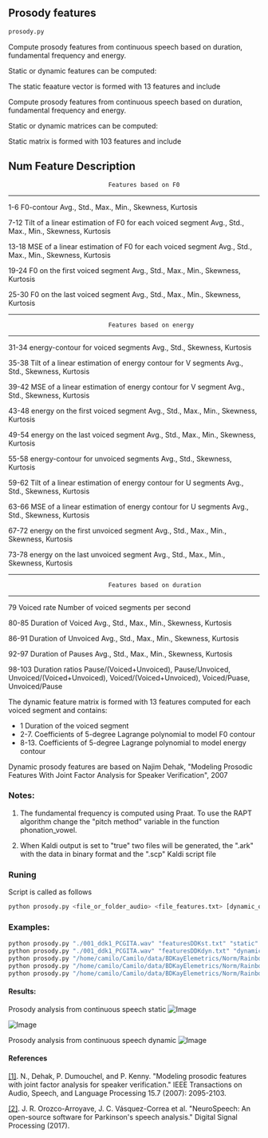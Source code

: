 ## Prosody features

```sh
prosody.py
```

Compute prosody features from continuous speech based on duration, fundamental frequency and energy.

Static or dynamic features can be computed:

The static feaature vector is formed with 13 features and include


Compute prosody features from continuous speech based on duration, fundamental frequency and energy.

Static or dynamic matrices can be computed:

Static matrix is formed with 103 features and include

Num     Feature                                                          Description
--------------------------------------------------------------------------------------------------------------------------
                                Features based on F0
---------------------------------------------------------------------------------------------------------------------------
1-6     F0-contour                                                       Avg., Std., Max., Min., Skewness, Kurtosis

7-12    Tilt of a linear estimation of F0 for each voiced segment        Avg., Std., Max., Min., Skewness, Kurtosis

13-18   MSE of a linear estimation of F0 for each voiced segment         Avg., Std., Max., Min., Skewness, Kurtosis

19-24   F0 on the first voiced segment                                   Avg., Std., Max., Min., Skewness, Kurtosis

25-30   F0 on the last voiced segment                                    Avg., Std., Max., Min., Skewness, Kurtosis

--------------------------------------------------------------------------------------------------------------------------
                                Features based on energy
---------------------------------------------------------------------------------------------------------------------------
31-34   energy-contour for voiced segments                               Avg., Std., Skewness, Kurtosis

35-38   Tilt of a linear estimation of energy contour for V segments     Avg., Std., Skewness, Kurtosis

39-42   MSE of a linear estimation of energy contour for V segment       Avg., Std., Skewness, Kurtosis

43-48   energy on the first voiced segment                               Avg., Std., Max., Min., Skewness, Kurtosis

49-54   energy on the last voiced segment                                Avg., Std., Max., Min., Skewness, Kurtosis

55-58   energy-contour for unvoiced segments                             Avg., Std., Skewness, Kurtosis

59-62   Tilt of a linear estimation of energy contour for U segments     Avg., Std., Skewness, Kurtosis

63-66   MSE of a linear estimation of energy contour for U segments      Avg., Std., Skewness, Kurtosis

67-72   energy on the first unvoiced segment                             Avg., Std., Max., Min., Skewness, Kurtosis

73-78   energy on the last unvoiced segment                              Avg., Std., Max., Min., Skewness, Kurtosis

--------------------------------------------------------------------------------------------------------------------------
                                Features based on duration
---------------------------------------------------------------------------------------------------------------------------
79      Voiced rate                                                      Number of voiced segments per second

80-85   Duration of Voiced                                               Avg., Std., Max., Min., Skewness, Kurtosis

86-91   Duration of Unvoiced                                             Avg., Std., Max., Min., Skewness, Kurtosis

92-97   Duration of Pauses                                               Avg., Std., Max., Min., Skewness, Kurtosis

98-103  Duration ratios                                                  Pause/(Voiced+Unvoiced), Pause/Unvoiced, Unvoiced/(Voiced+Unvoiced),
                                                                         Voiced/(Voiced+Unvoiced), Voiced/Puase, Unvoiced/Pause


The dynamic feature matrix is formed with 13 features computed for each voiced segment and contains:

- 1 Duration of the voiced segment
- 2-7. Coefficients of 5-degree Lagrange polynomial to model F0 contour
- 8-13. Coefficients of 5-degree Lagrange polynomial to model energy contour

Dynamic prosody features are based on
Najim Dehak, "Modeling Prosodic Features With Joint Factor Analysis for Speaker Verification", 2007

### Notes:

1. The fundamental frequency is computed using Praat. To use the RAPT algorithm change the "pitch method" variable in the function phonation_vowel.

2. When Kaldi output is set to "true" two files will be generated, the ".ark" with the data in binary format and the ".scp" Kaldi script file

### Runing
Script is called as follows
```sh
python prosody.py <file_or_folder_audio> <file_features.txt> [dynamic_or_static (default static)] [plots (true or false) (default false)] [kaldi output (true or false) (default false)]
```

### Examples:
```sh
python prosody.py "./001_ddk1_PCGITA.wav" "featuresDDKst.txt" "static" "true"
python prosody.py "./001_ddk1_PCGITA.wav" "featuresDDKdyn.txt" "dynamic" "true"
python prosody.py "/home/camilo/Camilo/data/BDKayElemetrics/Norm/Rainbow/" "featuresDDKdynFolder.txt" "dynamic" "false"
python prosody.py "/home/camilo/Camilo/data/BDKayElemetrics/Norm/Rainbow/" "featuresDDKstatFolder.txt" "static" "false"
python prosody.py "/home/camilo/Camilo/data/BDKayElemetrics/Norm/Rainbow/" "featuresDDKdynFolder.txt" "dynamic" "false" "true"

```

#### Results:

Prosody analysis from continuous speech static
![Image](https://github.com/jcvasquezc/DisVoice/blob/master/images/prosody1.png?Raw=true)

![Image](https://github.com/jcvasquezc/DisVoice/blob/master/images/prosody3.png?Raw=true)


Prosody analysis from continuous speech dynamic
![Image](https://github.com/jcvasquezc/DisVoice/blob/master/images/prosody2.png?raw=true)

#### References

[[1]](http://ieeexplore.ieee.org/abstract/document/4291597/). N., Dehak, P. Dumouchel, and P. Kenny. "Modeling prosodic features with joint factor analysis for speaker verification." IEEE Transactions on Audio, Speech, and Language Processing 15.7 (2007): 2095-2103.

[[2]](http://www.sciencedirect.com/science/article/pii/S105120041730146X). J. R. Orozco-Arroyave, J. C. Vásquez-Correa et al. "NeuroSpeech: An open-source software for Parkinson's speech analysis." Digital Signal Processing (2017).
